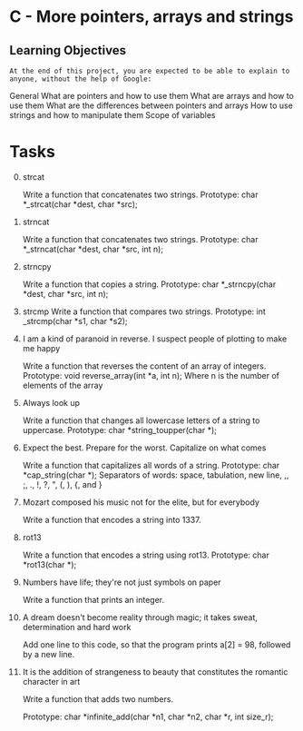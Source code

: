 # C - More pointers, arrays and strings

## Learning Objectives
	At the end of this project, you are expected to be able to explain to anyone, without the help of Google:

General
	What are pointers and how to use them
	What are arrays and how to use them
	What are the differences between pointers and arrays
	How to use strings and how to manipulate them
	Scope of variables

# Tasks

0. strcat

	Write a function that concatenates two strings.
	Prototype: char *_strcat(char *dest, char *src);

1. strncat

	Write a function that concatenates two strings.
	Prototype: char *_strncat(char *dest, char *src, int n);

2. strncpy
	
	Write a function that copies a string.
	Prototype: char *_strncpy(char *dest, char *src, int n);

3. strcmp
	Write a function that compares two strings.
	Prototype: int _strcmp(char *s1, char *s2);

4. I am a kind of paranoid in reverse. I suspect people of plotting to make me happy
	
	Write a function that reverses the content of an array of integers.
	Prototype: void reverse_array(int *a, int n);
	Where n is the number of elements of the array

5. Always look up

	Write a function that changes all lowercase letters of a string to uppercase.
	Prototype: char *string_toupper(char *);

6. Expect the best. Prepare for the worst. Capitalize on what comes

	Write a function that capitalizes all words of a string.
	Prototype: char *cap_string(char *);
	Separators of words: space, tabulation, new line, ,, ;, ., !, ?, ", (, ), {, and }


7. Mozart composed his music not for the elite, but for everybody

	Write a function that encodes a string into 1337.

8. rot13

	Write a function that encodes a string using rot13.
	Prototype: char *rot13(char *);

9. Numbers have life; they're not just symbols on paper

	Write a function that prints an integer.

10. A dream doesn't become reality through magic; it takes sweat, determination and hard work

	Add one line to this code, so that the program prints a[2] = 98, followed by a new line.

11. It is the addition of strangeness to beauty that constitutes the romantic character in art

	Write a function that adds two numbers.

	Prototype: char *infinite_add(char *n1, char *n2, char *r, int size_r);


